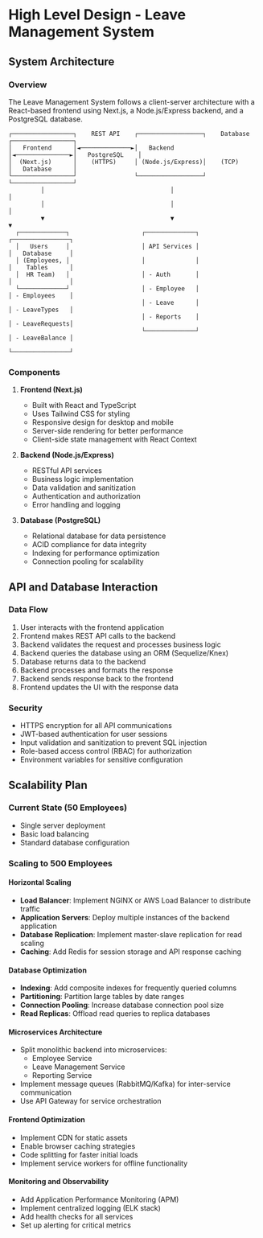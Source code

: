 # High Level Design - Leave Management System

## System Architecture

### Overview
The Leave Management System follows a client-server architecture with a React-based frontend using Next.js, a Node.js/Express backend, and a PostgreSQL database.

```
┌─────────────────┐    REST API    ┌──────────────────┐    Database     ┌─────────────────┐
│   Frontend      │◄──────────────►│   Backend        │◄───────────────►│   PostgreSQL    │
│  (Next.js)      │    (HTTPS)     │ (Node.js/Express)│    (TCP)        │   Database      │
└─────────────────┘                └──────────────────┘                 └─────────────────┘
         │                                   │                                   │
         │                                   │                                   │
         ▼                                   ▼                                   ▼
  ┌─────────────┐                    ┌──────────────┐                    ┌────────────────┐
  │   Users     │                    │ API Services │                    │   Database     │
  │ (Employees, │                    │              │                    │    Tables      │
  │  HR Team)   │                    │ - Auth       │                    │                │
  └─────────────┘                    │ - Employee   │                    │ - Employees    │
                                     │ - Leave      │                    │ - LeaveTypes   │
                                     │ - Reports    │                    │ - LeaveRequests│
                                     └──────────────┘                    │ - LeaveBalance │
                                                                         └────────────────┘
```

### Components

1. **Frontend (Next.js)**
   - Built with React and TypeScript
   - Uses Tailwind CSS for styling
   - Responsive design for desktop and mobile
   - Server-side rendering for better performance
   - Client-side state management with React Context

2. **Backend (Node.js/Express)**
   - RESTful API services
   - Business logic implementation
   - Data validation and sanitization
   - Authentication and authorization
   - Error handling and logging

3. **Database (PostgreSQL)**
   - Relational database for data persistence
   - ACID compliance for data integrity
   - Indexing for performance optimization
   - Connection pooling for scalability

## API and Database Interaction

### Data Flow
1. User interacts with the frontend application
2. Frontend makes REST API calls to the backend
3. Backend validates the request and processes business logic
4. Backend queries the database using an ORM (Sequelize/Knex)
5. Database returns data to the backend
6. Backend processes and formats the response
7. Backend sends response back to the frontend
8. Frontend updates the UI with the response data

### Security
- HTTPS encryption for all API communications
- JWT-based authentication for user sessions
- Input validation and sanitization to prevent SQL injection
- Role-based access control (RBAC) for authorization
- Environment variables for sensitive configuration

## Scalability Plan

### Current State (50 Employees)
- Single server deployment
- Basic load balancing
- Standard database configuration

### Scaling to 500 Employees

#### Horizontal Scaling
- **Load Balancer**: Implement NGINX or AWS Load Balancer to distribute traffic
- **Application Servers**: Deploy multiple instances of the backend application
- **Database Replication**: Implement master-slave replication for read scaling
- **Caching**: Add Redis for session storage and API response caching

#### Database Optimization
- **Indexing**: Add composite indexes for frequently queried columns
- **Partitioning**: Partition large tables by date ranges
- **Connection Pooling**: Increase database connection pool size
- **Read Replicas**: Offload read queries to replica databases

#### Microservices Architecture
- Split monolithic backend into microservices:
  - Employee Service
  - Leave Management Service
  - Reporting Service
- Implement message queues (RabbitMQ/Kafka) for inter-service communication
- Use API Gateway for service orchestration

#### Frontend Optimization
- Implement CDN for static assets
- Enable browser caching strategies
- Code splitting for faster initial loads
- Implement service workers for offline functionality

#### Monitoring and Observability
- Add Application Performance Monitoring (APM)
- Implement centralized logging (ELK stack)
- Add health checks for all services
- Set up alerting for critical metrics